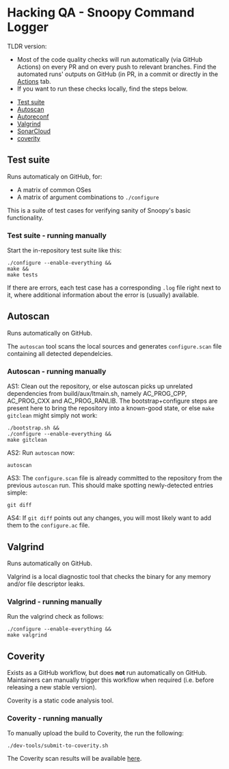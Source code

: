 # Hacking QA - Snoopy Command Logger

TLDR version:
- Most of the code quality checks will run automatically (via GitHub Actions)
  on every PR and on every push to relevant branches. Find the automated
  runs' outputs on GitHub (in PR, in a commit or directly in
  the [Actions](https://github.com/a2o/snoopy/actions) tab.
- If you want to run these checks locally, find the steps below.

* [Test suite](#test-suite)
* [Autoscan](#autoscan)
* [Autoreconf](#autoreconf)
* [Valgrind](#valgrind)
* [SonarCloud](#sonarcloud)
* [coverity](#coverity)



## Test suite

Runs automaticaly on GitHub, for:
- A matrix of common OSes
- A matrix of argument combinations to `./configure`

This is a suite of test cases for verifying sanity of Snoopy's basic functionality.


### Test suite - running manually

Start the in-repository test suite like this:
```shell
./configure --enable-everything &&
make &&
make tests
```
If there are errors, each test case has a corresponding `.log` file right next to
it, where additional information about the error is (usually) available.



## Autoscan

Runs automatically on GitHub.

The `autoscan` tool scans the local sources and generates `configure.scan` file
containing all detected dependelcies.


### Autoscan - running manually

AS1: Clean out the repository, or else autoscan picks up unrelated dependencies
from build/aux/ltmain.sh, namely AC_PROG_CPP, AC_PROG_CXX and AC_PROG_RANLIB.
The bootstrap+configure steps are present here to bring the repository into a
known-good state, or else `make gitclean` might simply not work:
```shell
./bootstrap.sh &&
./configure --enable-everything &&
make gitclean
```

AS2: Run `autoscan` now:
```shell
autoscan
```

AS3: The `configure.scan` file is already committed to the repository from the
previous `autoscan` run. This should make spotting newly-detected entries simple:
```shell
git diff
```

AS4: If `git diff` points out any changes, you will most likely want to add them
to the `configure.ac` file.



## Valgrind

Runs automatically on GitHub.

Valgrind is a local diagnostic tool that checks the binary for any memory and/or
file descriptor leaks.


### Valgrind - running manually

Run the valgrind check as follows:
```shell
./configure --enable-everything &&
make valgrind
```



## Coverity

Exists as a GitHub workflow, but does **not** run automatically on GitHub.
Maintainers can manually trigger this workflow when required (i.e. before releasing a new stable version).

Coverity is a static code analysis tool.


### Coverity - running manually

To manually upload the build to Coverity, the run the following:
```shell
./dev-tools/submit-to-coverity.sh
```

The Coverity scan results will be available [here](https://scan.coverity.com/projects/a2o-snoopy?tab=overview).
